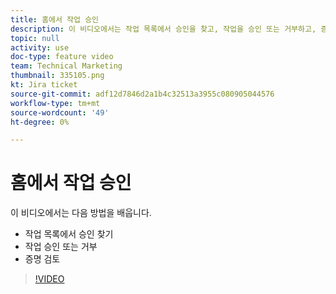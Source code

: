 ```yaml
---
title: 홈에서 작업 승인
description: 이 비디오에서는 작업 목록에서 승인을 찾고, 작업을 승인 또는 거부하고, 증명을 검토하는 방법을 알아봅니다.
topic: null
activity: use
doc-type: feature video
team: Technical Marketing
thumbnail: 335105.png
kt: Jira ticket
source-git-commit: adf12d7846d2a1b4c32513a3955c080905044576
workflow-type: tm+mt
source-wordcount: '49'
ht-degree: 0%

---
```


# 홈에서 작업 승인

이 비디오에서는 다음 방법을 배웁니다.

* 작업 목록에서 승인 찾기
* 작업 승인 또는 거부
* 증명 검토

>[!VIDEO](https://video.tv.adobe.com/v/335105/?quality=12)
